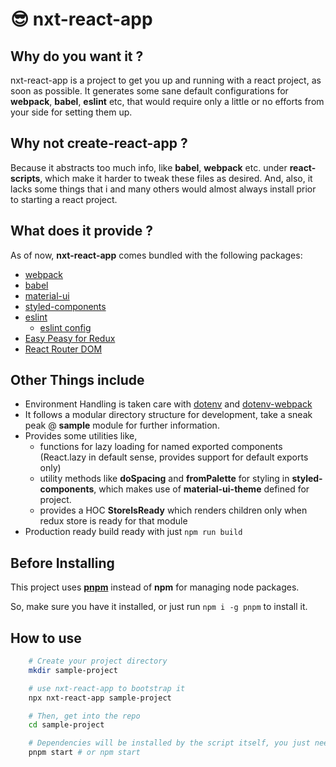 # 😎 nxt-react-app

## Why do you want it ?

nxt-react-app is a project to get you up and running with a react project, as soon as possible. It generates some sane default configurations for **webpack**, **babel**, **eslint** etc, that would require only a little or no efforts from your side for setting them up.

## Why not create-react-app ?

Because it abstracts too much info, like **babel**, **webpack** etc. under **react-scripts**, which make it harder to tweak these files as desired. And, also, it lacks some things that i and many others would almost always install prior to starting a react project.

## What does it provide ?

As of now, **nxt-react-app** comes bundled with the following packages:
- [webpack](https://webpack.js.org/)
- [babel](https://babeljs.io/)
- [material-ui](https://material-ui.com/)
- [styled-components](https://styled-components.com/)
- [eslint](https://eslint.org/)
    + [eslint config](https://github.com/nxtcoder17/eslint-config-madhouselabs)
- [Easy Peasy for Redux](https://easy-peasy.now.sh/)
- [React Router DOM](https://www.npmjs.com/package/react-router-dom)

## Other Things include
- Environment Handling is taken care with [dotenv](https://www.npmjs.com/package/dotenv) and [dotenv-webpack](https://www.npmjs.com/package/dotenv-webpack)
- It follows a modular directory structure for development, take a sneak peak @ **sample** module for further information.
- Provides some utilities like,
    + functions for lazy loading for named exported components (React.lazy in default sense, provides support for default exports only)
    + utility methods like **doSpacing** and **fromPalette** for styling in **styled-components**, which makes use of **material-ui-theme** defined for project.
    + provides a HOC **StoreIsReady** which renders children only when redux store is ready for that module
- Production ready build ready with just `npm run build`

## Before Installing

This project uses [**pnpm**](https://github.com/pnpm/pnpm) instead of **npm** for managing node packages.

So, make sure you have it installed, or just run `npm i -g pnpm` to install it.

## How to use

```bash
    # Create your project directory
    mkdir sample-project

    # use nxt-react-app to bootstrap it
    npx nxt-react-app sample-project

    # Then, get into the repo
    cd sample-project

    # Dependencies will be installed by the script itself, you just need to start the project
    pnpm start # or npm start
```
